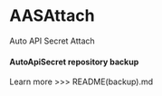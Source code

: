 # AASAttach
Auto API Secret Attach
#### AutoApiSecret repository backup
Learn more >>> README(backup).md
